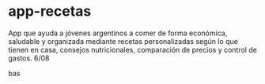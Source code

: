 # app-recetas
App que ayuda a jóvenes argentinos a comer de forma económica, saludable y organizada mediante recetas personalizadas según lo que tienen en casa, consejos nutricionales, comparación de precios y control de gastos.
6/08

bas